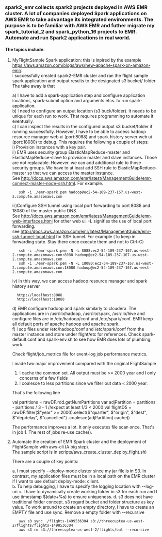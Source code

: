 ### spark2_emr collects spark2 projects deployed in AWS EMR cluster.  A lot of companies deployed Spark applications on AWS EMR to take advantage its integrated environments.  The purpose is to be familiar with AWS EMR and futher migrate my spark_tutorial_2 and spark_python_16 projects to EMR.  Automate and run Spark2 applications in real world.
#### The topics include:

1. MyFlightSample Spark application: this is inpired by the example https://aws.amazon.com/blogs/aws/new-apache-spark-on-amazon-emr/.  
   I successfully created spark2-EMR cluster and ran the flight sample spark application and output results to the 
   designated s3 bucket/ folder.  The take away is that
   
   a) I have to add a spark-application step and configure application locations, spark-submit option and arguments 
      etcs. to run spark-application.      
   b) I need to configure an output location (s3 buck/folder).  It needs to be unique for each run to work.  That 
      requires programming to automate it eventually.      
   c) I can inspect the results in the configured output s3 bucket/folder if running successfully.  However, I have to
      be able to access hadoop resource manager web ui (port:8088) and spark history server web ui (port:18080) to debug. 
      This requires the following a couple of steps:      
      i)  Provision instances with a key pair.      
      ii) EMR uses security group ElasticMapReduce-master and ElasticMapReduce-slave to provision master and slave 
          instances. Those are not replacable.  However. we can add additional rule to those security groups. We have to 
          at least add SSH rule to ElasticMapReduce-master so that we can access the master instance.  
          See http://docs.aws.amazon.com/emr/latest/ManagementGuide/emr-connect-master-node-ssh.html. For example.
                    
          ssh -i ./emr-spark.pem hadoop@ec2-54-189-237-167.us-west-2.compute.amazonaws.com
    
      iii)Configure SSH tunnel using local port forwarding to port 8088 and 18080 of the master public DNS.  
      See http://docs.aws.amazon.com/emr/latest/ManagementGuide/emr-web-interfaces.html for other web ui.  -L 
      signifies the use of local port forwarding.   
      see http://docs.aws.amazon.com/emr/latest/ManagementGuide/emr-ssh-tunnel-local.html for SSH tunnel. 
      For example (To keep in forwarding state. Stay there once execute them and not to Ctrl-C) 
      
          ssh -i ./emr-spark.pem -N -L 8088:ec2-54-189-237-167.us-west-2.compute.amazonaws.com:8088 hadoop@ec2-54-189-237-167.us-west-2.compute.amazonaws.com
          ssh -i ./emr-spark.pem -N -L 18080:ec2-54-189-237-167.us-west-2.compute.amazonaws.com:18080 hadoop@ec2-54-189-237-167.us-west-2.compute.amazonaws.com
   
      iv) In this way, we can access hadoop resource manager and spark history server
         
         http://localhost:8088
         http://localhost:18080
   d) EMR configure hadoop and spark similarly to cloudera.   The applications are in /usr/lib/hadoop, /usr/lib/spark, 
      /usr/lib/hive and configure files are in /etc/hadoop/conf and /etc/spark/conf.  EMR keep all default ports of 
      apache hadoop and apache spark.      
   f) I scp files under /etc/hadoop/conf and /etc/spark/conf from the master instance and store under flight/etc 
      for references. Check spark-default.conf and spark-env.sh to see how EMR does lots of plumbing work.    
      
   Check flight/job_metrics file for event-log job performance metrics. 
         
   I made two major improvement compared with the original FlightSample
  
   1. I cache the common set.  All output must be >= 2000 year and I only concerns of a few fields
   2. I coalesce to less partitions since we fliter out data < 2000 year. 
      
   That's the following line
        
    val partitions = rawDF.rdd.getNumPartitions
    var adjPartition = partitions - partitions / 3 - 1  //expect at least 1/3 < 2000
    val flightDS = rawDF.filter($"year" >= 2000).select($"quarter", $"origin", $"dest", $"depdelay", $"cancelled")
                        .coalesce(adjPartition).cache() 
   
   The performance improves a lot.  It only executes file scan once.  That's in job 1. The rest of jobs re-use cache(). 
   
2. Automate the creation of EMR Spark cluster and the deployment of FlightSample with aws-cli (A big step).   
   The sample script is in scripts/aws_create_cluster_deploy_flight.sh)  

   There are a couple of key points:
   
   a. I must specify --deploy-mode cluster since my jar file is in S3.  In contrast, my application files must be in 
      a local path on the EMR cluster if I want to use default deploy-mode: client.   
   b. To help debugging, I have to specify the logging location with --log-uri 
   c. I have to dynamically create working folder in s3 for each run and I use timestamp $(date+%s) to ensure
      uniqueness.
   d. s3 does not have traditional folder concept. s3 regard bucket and folder structure as key value.  To work around 
      to create an empty directory, I have to create an EMPTY file and use sync.  Remove a empty folder with --recursive
        
      
          aws s3 sync ./flights-1499536304 s3://threecuptea-us-west-2/flights/flights-1499536304
          aws s3 rm s3://threecuptea-us-west-2/flights/out --recursive         
           
           